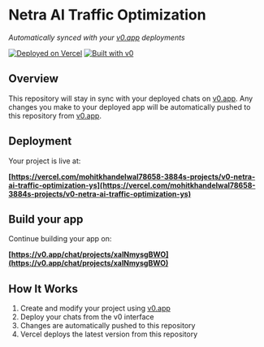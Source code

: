 # Netra AI Traffic Optimization

*Automatically synced with your [v0.app](https://v0.app) deployments*

[![Deployed on Vercel](https://img.shields.io/badge/Deployed%20on-Vercel-black?style=for-the-badge&logo=vercel)](https://vercel.com/mohitkhandelwal78658-3884s-projects/v0-netra-ai-traffic-optimization-ys)
[![Built with v0](https://img.shields.io/badge/Built%20with-v0.app-black?style=for-the-badge)](https://v0.app/chat/projects/xaINmysgBWO)

## Overview

This repository will stay in sync with your deployed chats on [v0.app](https://v0.app).
Any changes you make to your deployed app will be automatically pushed to this repository from [v0.app](https://v0.app).

## Deployment

Your project is live at:

**[https://vercel.com/mohitkhandelwal78658-3884s-projects/v0-netra-ai-traffic-optimization-ys](https://vercel.com/mohitkhandelwal78658-3884s-projects/v0-netra-ai-traffic-optimization-ys)**

## Build your app

Continue building your app on:

**[https://v0.app/chat/projects/xaINmysgBWO](https://v0.app/chat/projects/xaINmysgBWO)**

## How It Works

1. Create and modify your project using [v0.app](https://v0.app)
2. Deploy your chats from the v0 interface
3. Changes are automatically pushed to this repository
4. Vercel deploys the latest version from this repository